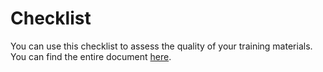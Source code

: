 # Checklist

You can use this checklist to assess the quality of your training materials. You can find the entire document [here](../docs/assets/checklist_large.xlsx).

